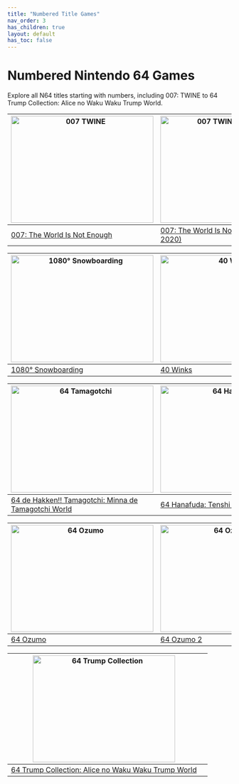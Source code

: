 ```yaml
---
title: "Numbered Title Games"
nav_order: 3
has_children: true
layout: default
has_toc: false
---
```


# Numbered Nintendo 64 Games

Explore all N64 titles starting with numbers, including 007: TWINE to 64 Trump Collection: Alice no Waku Waku Trump World.

| <a href="numbered/007-the-world-is-not-enough"><img src="https://www.n64gamespedia.com/wp-content/uploads/2024/01/The_World_Is_Not_Enough_Coverart1.png" width="320" height="240" alt="007 TWINE"/></a> | <a href="numbered/007-twine-prototype-2020"><img src="https://www.project64-legacy.com/data/uploads/RDX/TWINE_%28Prototype_2020_Release%29.png" width="320" height="240" alt="007 TWINE Prototype"/></a> |
|---|---|
| [007: The World Is Not Enough](numbered/007-the-world-is-not-enough) | [007: The World Is Not Enough (Prototype 2020)](numbered/007-twine-prototype-2020) |

| <a href="numbered/1080-snowboarding"><img src="https://upload.wikimedia.org/wikipedia/en/0/04/1080snowboardingbox.jpg" width="320" height="240" alt="1080° Snowboarding"/></a> | <a href="numbered/40-winks"><img src="https://images.launchbox-app.com/96977e70-0f18-45d3-8298-8f42df3e4b8b.jpg" width="320" height="240" alt="40 Winks"/></a> |
|---|---|
| [1080° Snowboarding](numbered/1080-snowboarding) | [40 Winks](numbered/40-winks) |

| <a href="numbered/64-de-hakken-tamagotchi"><img src="https://images.launchbox-app.com/c7ff564b-82e7-4701-a1e1-9a044e6c5f97.png" width="320" height="240" alt="64 Tamagotchi"/></a> | <a href="numbered/64-hanafuda"><img src="https://images.launchbox-app.com/4819cb50-7b28-4238-bc1c-17afe51b778a.png" width="320" height="240" alt="64 Hanafuda"/></a> |
|---|---|
| [64 de Hakken!! Tamagotchi: Minna de Tamagotchi World](numbered/64-de-hakken-tamagotchi) | [64 Hanafuda: Tenshi no Yakusoku](numbered/64-hanafuda) |

| <a href="numbered/64-ozumo"><img src="https://images.launchbox-app.com/6270c5df-1462-4d8a-92bc-5967c2ec901c.png" width="320" height="240" alt="64 Ozumo"/></a> | <a href="numbered/64-ozumo-2"><img src="https://images.launchbox-app.com/ca864d00-b118-4362-8a31-d06aadde6c26.png" width="320" height="240" alt="64 Ozumo 2"/></a> |
|---|---|
| [64 Ozumo](numbered/64-ozumo) | [64 Ozumo 2](numbered/64-ozumo-2) |

| <a href="numbered/64-trump-collection"><img src="https://images.launchbox-app.com/1bd0d2ae-d0d5-4262-b7c7-a062ed9a90ae.png" width="320" height="240" alt="64 Trump Collection"/></a> |  |
|---|---|
| [64 Trump Collection: Alice no Waku Waku Trump World](numbered/64-trump-collection) |  |
